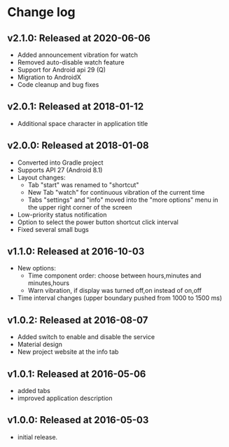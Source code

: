 # Change log


## v2.1.0: Released at 2020-06-06
- Added announcement vibration for watch
- Removed auto-disable watch feature
- Support for Android api 29 (Q)
- Migration to AndroidX
- Code cleanup and bug fixes


## v2.0.1: Released at 2018-01-12
- Additional space character in application title


## v2.0.0: Released at 2018-01-08
- Converted into Gradle project
- Supports API 27 (Android 8.1)
- Layout changes:
    - Tab "start" was renamed to "shortcut"
    - New Tab "watch" for continuous vibration of the current time
    - Tabs "settings" and "info" moved into the "more options" menu in the upper right corner of the screen
- Low-priority status notification
- Option to select the power button shortcut click interval
- Fixed several small bugs


## v1.1.0: Released at 2016-10-03
- New options:
    - Time component order: choose between hours,minutes and minutes,hours
    - Warn vibration, if display was turned off,on instead of on,off
- Time interval changes (upper boundary pushed from 1000 to 1500 ms)


## v1.0.2: Released at 2016-08-07
- Added switch to enable and disable the service
- Material design
- New project website at the info tab


## v1.0.1: Released at 2016-05-06
- added tabs
- improved application description


## v1.0.0: Released at 2016-05-03
- initial release.

